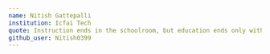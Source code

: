 ```yaml
---
name: Nitish Gattepalli
institution: Icfai Tech
quote: Instruction ends in the schoolroom, but education ends only with life.
github_user: Nitish0399
---
```

